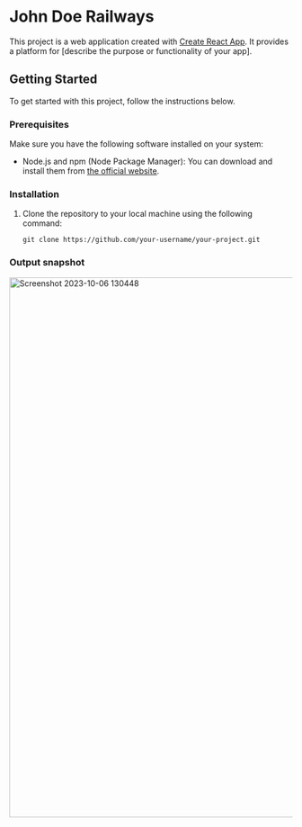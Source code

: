 # John Doe Railways
This project is a web application created with [Create React App](https://github.com/facebook/create-react-app). It provides a platform for [describe the purpose or functionality of your app].

## Getting Started

To get started with this project, follow the instructions below.

### Prerequisites

Make sure you have the following software installed on your system:

- Node.js and npm (Node Package Manager): You can download and install them from [the official website](https://nodejs.org/).

### Installation

1. Clone the repository to your local machine using the following command:

   ```shell
   git clone https://github.com/your-username/your-project.git

### Output snapshot

<img width="960" alt="Screenshot 2023-10-06 130448" src="https://github.com/sonam002/2003480130023/assets/84588128/409d7582-3656-4475-b483-24e370af3dcf">
